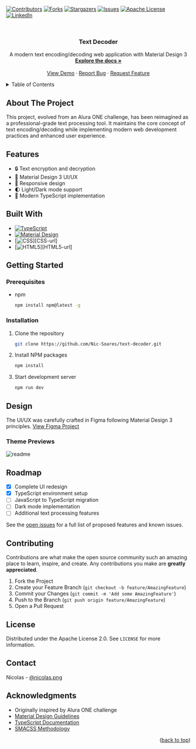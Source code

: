 <a id="readme-top"></a>

[![Contributors][contributors-shield]][contributors-url]
[![Forks][forks-shield]][forks-url]
[![Stargazers][stars-shield]][stars-url]
[![Issues][issues-shield]][issues-url]
[![Apache License][license-shield]][license-url]
[![LinkedIn][linkedin-shield]][linkedin-url]

<br />

<div align="center">
  <h3 align="center">Text Decoder</h3>

  <p align="center">
    A modern text encoding/decoding web application with Material Design 3
    <br />
    <a href="https://github.com/Nic-Soares/text-decoder"><strong>Explore the docs »</strong></a>
    <br />
    <br />
    <a href="https://yourUsername.github.io/text-decoder">View Demo</a>
    ·
    <a href="https://github.com/Nic-Soares/text-decoder/issues">Report Bug</a>
    ·
    <a href="https://github.com/Nic-Soares/text-decoder/issues">Request Feature</a>
  </p>

</div>

<details>
  <summary>Table of Contents</summary>
  <ol>
    <li><a href="#about-the-project">About The Project</a></li>
    <li><a href="#features">Features</a></li>
    <li><a href="#built-with">Built With</a></li>
    <li>
      <a href="#getting-started">Getting Started</a>
      <ul>
        <li><a href="#prerequisites">Prerequisites</a></li>
        <li><a href="#installation">Installation</a></li>
      </ul>
    </li>
    <li><a href="#design">Design</a></li>
    <li><a href="#roadmap">Roadmap</a></li>
    <li><a href="#contributing">Contributing</a></li>
    <li><a href="#license">License</a></li>
    <li><a href="#contact">Contact</a></li>
    <li><a href="#acknowledgments">Acknowledgments</a></li>
  </ol>
</details>


## About The Project

This project, evolved from an Alura ONE challenge, has been reimagined as a professional-grade text processing tool. It maintains the core concept of text encoding/decoding while implementing modern web development practices and enhanced user experience.

## Features

- 🔒 Text encryption and decryption
- 🎨 Material Design 3 UI/UX
- 📱 Responsive design
- 🌓 Light/Dark mode support
- 📝 Modern TypeScript implementation

## Built With

* [![TypeScript][TypeScript]][TypeScript-url]
* [![Material Design][MaterialDesign]][MaterialDesign-url]
* [![CSS][CSS]][CSS-url]
* [![HTML5][HTML5]][HTML5-url]

## Getting Started

### Prerequisites

* npm

  ```sh
  npm install npm@latest -g
  ```

### Installation

1. Clone the repository

   ```sh
   git clone https://github.com/Nic-Soares/text-decoder.git
   ```

2. Install NPM packages

   ```sh
   npm install
   ```

3. Start development server

   ```sh
   npm run dev
   ```

## Design

The UI/UX was carefully crafted in Figma following Material Design 3 principles.
[View Figma Project](https://www.figma.com/design/hTqeS62v82SNdmRB9HdpVa/Web-Desing?node-id=428-2298&t=QKc55g8YmOgzb8i1-1)

### Theme Previews

![readme](/home/nicolas/Projects/text-decoder/src/assets/images/readme.png)

## Roadmap

- [x] Complete UI redesign
- [x] TypeScript environment setup
- [ ] JavaScript to TypeScript migration
- [ ] Dark mode implementation
- [ ] Additional text processing features

See the [open issues](https://github.com/Nic-Soares/text-decoder/issues) for a full list of proposed features and known issues.

## Contributing

Contributions are what make the open source community such an amazing place to learn, inspire, and create. Any contributions you make are **greatly appreciated**.

1. Fork the Project
2. Create your Feature Branch (`git checkout -b feature/AmazingFeature`)
3. Commit your Changes (`git commit -m 'Add some AmazingFeature'`)
4. Push to the Branch (`git push origin feature/AmazingFeature`)
5. Open a Pull Request

## License

Distributed under the Apache License 2.0. See `LICENSE` for more information.

## Contact

Nicolas - [@nicolas.png](https://pixelfed.social/i/web/profile/786535529506570345)

## Acknowledgments

* Originally inspired by Alura ONE challenge
* [Material Design Guidelines](https://m3.material.io/)
* [TypeScript Documentation](https://www.typescriptlang.org/)
* [SMACSS Methodology](http://smacss.com/)

<p align="right">(<a href="#readme-top">back to top</a>)</p>

<!-- MARKDOWN LINKS & IMAGES -->

[contributors-shield]: https://img.shields.io/github/contributors/Nic-Soares/text-decoder.svg?style=for-the-badge
[contributors-url]: https://github.com/Nic-Soares/text-decoder/graphs/contributors
[forks-shield]: https://img.shields.io/github/forks/Nic-Soares/text-decoder.svg?style=for-the-badge
[forks-url]: https://github.com/Nic-Soares/text-decoder/network/members
[stars-shield]: https://img.shields.io/github/stars/Nic-Soares/text-decoder.svg?style=for-the-badge
[stars-url]: https://github.com/Nic-Soares/text-decoder/stargazers
[issues-shield]: https://img.shields.io/github/issues/Nic-Soares/text-decoder.svg?style=for-the-badge
[issues-url]: https://github.com/Nic-Soares/text-decoder/issues
[license-shield]: https://img.shields.io/github/license/Nic-Soares/text-decoder.svg?style=for-the-badge
[license-url]: https://github.com/Nic-Soares/text-decoder/blob/main/LICENSE
[linkedin-shield]: https://img.shields.io/badge/-LinkedIn-black.svg?style=for-the-badge&logo=linkedin&colorB=555
[linkedin-url]: https://linkedin.com/in/your-username

[TypeScript]:  	https://img.shields.io/badge/TypeScript-007ACC?style=for-the-badge&logo=typescript&logoColor=white
[TypeScript-url]: https://www.typescriptlang.org/
[MaterialDesign]: https://img.shields.io/badge/Material%20Desing-%23757575?style=for-the-badge&logo=materialdesign&logoColor=%23757575&logoSize=auto&labelColor=white&color=%23757575
[MaterialDesign-url]: https://m3.material.io/
[CSS]: https://img.shields.io/badge/CSS-CSS?style=for-the-badge&logo=css&logoColor=%23663399&logoSize=auto&labelColor=white&color=%23663399
[HTML5]: https://img.shields.io/badge/Material%20Desing-%23757575?style=for-the-badge&logo=html5&logoColor=%23E34F26&logoSize=auto&labelColor=white&color=%23E34F26
